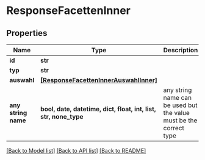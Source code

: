 # ResponseFacettenInner


## Properties
Name | Type | Description | Notes
------------ | ------------- | ------------- | -------------
**id** | **str** |  | [optional] 
**typ** | **str** |  | [optional] 
**auswahl** | [**[ResponseFacettenInnerAuswahlInner]**](ResponseFacettenInnerAuswahlInner.md) |  | [optional] 
**any string name** | **bool, date, datetime, dict, float, int, list, str, none_type** | any string name can be used but the value must be the correct type | [optional]

[[Back to Model list]](../README.md#documentation-for-models) [[Back to API list]](../README.md#documentation-for-api-endpoints) [[Back to README]](../README.md)



